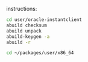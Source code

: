 instructions:

```bash
cd user/oracle-instantclient
abuild checksum
abuild unpack
abuild-keygen -a
abuild -r

cd ~/packages/user/x86_64
```
